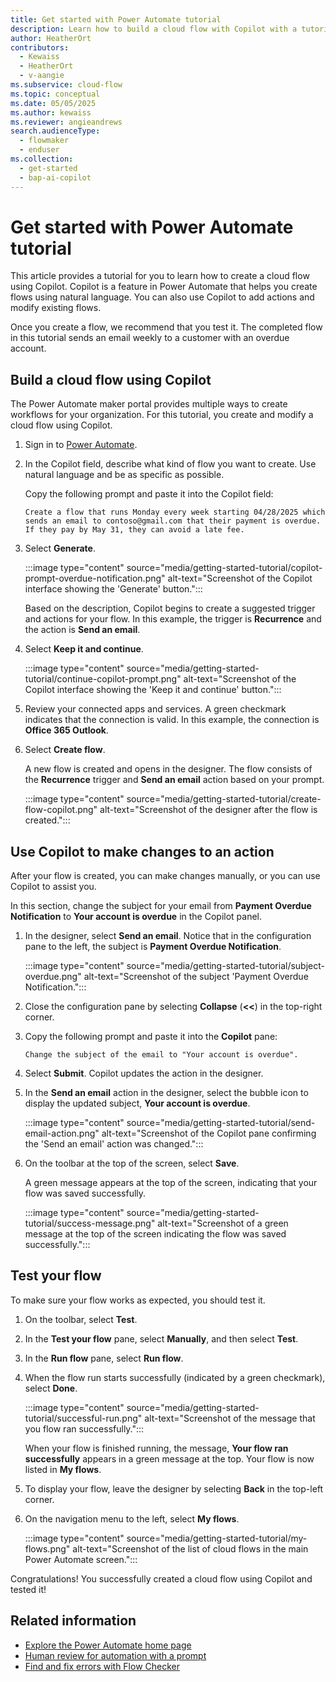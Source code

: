 ```yaml
---
title: Get started with Power Automate tutorial
description: Learn how to build a cloud flow with Copilot with a tutorial.
author: HeatherOrt
contributors:
  - Kewaiss
  - HeatherOrt
  - v-aangie
ms.subservice: cloud-flow
ms.topic: conceptual
ms.date: 05/05/2025
ms.author: kewaiss
ms.reviewer: angieandrews
search.audienceType:
  - flowmaker
  - enduser
ms.collection:
  - get-started
  - bap-ai-copilot
---
```


# Get started with Power Automate tutorial

This article provides a tutorial for you to learn how to create a cloud flow using Copilot. Copilot is a feature in Power Automate that helps you create flows using natural language. You can also use Copilot to add actions and modify existing flows.

Once you create a flow, we recommend that you test it. The completed flow in this tutorial sends an email weekly to a customer with an overdue account.

## Build a cloud flow using Copilot

The Power Automate maker portal provides multiple ways to create workflows for your organization. For this tutorial, you create and modify a cloud flow using Copilot.

1. Sign in to [Power Automate](https://make.powerautomate.com).

1. In the Copilot field, describe what kind of flow you want to create. Use natural language and be as specific as possible.

   Copy the following prompt and paste it into the Copilot field:

   ```copilot-prompt
   Create a flow that runs Monday every week starting 04/28/2025 which sends an email to contoso@gmail.com that their payment is overdue. If they pay by May 31, they can avoid a late fee.
   ```

1. Select **Generate**.

   :::image type="content" source="media/getting-started-tutorial/copilot-prompt-overdue-notification.png" alt-text="Screenshot of the Copilot interface showing the 'Generate' button.":::

   Based on the description, Copilot begins to create a suggested trigger and actions for your flow. In this example, the trigger is **Recurrence** and the action is **Send an email**.

1. Select **Keep it and continue**.

   :::image type="content" source="media/getting-started-tutorial/continue-copilot-prompt.png" alt-text="Screenshot of the Copilot interface showing the 'Keep it and continue' button.":::

1. Review your connected apps and services. A green checkmark indicates that the connection is valid. In this  example, the connection is **Office 365 Outlook**.

1. Select **Create flow**.

   A new flow is created and opens in the designer. The flow consists of the **Recurrence** trigger and **Send an email** action based on your prompt.

   :::image type="content" source="media/getting-started-tutorial/create-flow-copilot.png" alt-text="Screenshot of the designer after the flow is created.":::

## Use Copilot to make changes to an action

After your flow is created, you can make changes manually, or you can use Copilot to assist you.

In this section, change the subject for your email from **Payment Overdue Notification** to **Your account is overdue** in the Copilot panel.

1. In the designer, select **Send an email**. Notice that in the configuration pane to the left, the subject is **Payment Overdue Notification**.

   :::image type="content" source="media/getting-started-tutorial/subject-overdue.png" alt-text="Screenshot of the subject 'Payment Overdue Notification.":::

1. Close the configuration pane by selecting  **Collapse** (**<<**) in the top-right corner.
1. Copy the following prompt and paste it into the **Copilot** pane:  

   ```copilot-prompt
   Change the subject of the email to "Your account is overdue".
   ```

1. Select **Submit**. Copilot updates the action in the designer.

1. In the **Send an email** action in the designer, select the bubble icon to display the updated subject, **Your account is overdue**.

    :::image type="content" source="media/getting-started-tutorial/send-email-action.png" alt-text="Screenshot of the Copilot pane confirming the 'Send an email' action was changed.":::

1. On the toolbar at the top of the screen, select **Save**.

    A green message appears at the top of the screen, indicating that your flow was saved successfully.

    :::image type="content" source="media/getting-started-tutorial/success-message.png" alt-text="Screenshot of a green message at the top of the screen indicating the flow was saved successfully.":::

## Test your flow

To make sure your flow works as expected, you should test it.

1. On the toolbar, select **Test**.
1. In the **Test your flow** pane, select **Manually**, and then select **Test**.
1. In the **Run flow** pane, select **Run flow**.
1. When the flow run starts successfully (indicated by a green checkmark), select **Done**.

    :::image type="content" source="media/getting-started-tutorial/successful-run.png" alt-text="Screenshot of the message that you flow ran successfully.":::

    When your flow is finished running, the message, **Your flow ran successfully** appears in a green message at the top. Your flow is now listed in **My flows**.

1. To display your flow, leave the designer by selecting **Back** in the top-left corner.
1. On the navigation menu to the left, select **My flows**.

    :::image type="content" source="media/getting-started-tutorial/my-flows.png" alt-text="Screenshot of the list of cloud flows in the main Power Automate screen.":::

Congratulations! You successfully created a cloud flow using Copilot and tested it!

## Related information

- [Explore the Power Automate home page](getting-started.md)
- [Human review for automation with a prompt](/ai-builder/azure-openai-human-review)  
- [Find and fix errors with Flow Checker](error-checker.md)
